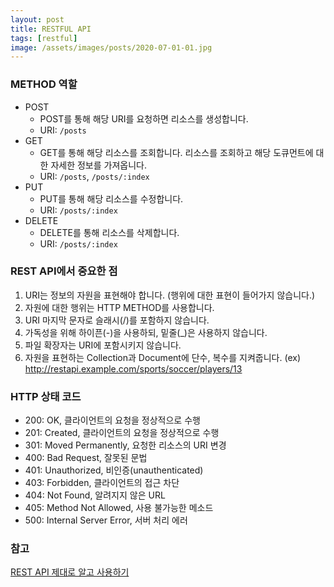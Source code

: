 ```yaml
---
layout: post
title: RESTFUL API
tags: [restful]
image: /assets/images/posts/2020-07-01-01.jpg
---
```


### METHOD 역할

* POST
    * POST를 통해 해당 URI를 요청하면 리소스를 생성합니다.
    * URI: `/posts`
* GET
    * GET를 통해 해당 리소스를 조회합니다. 리소스를 조회하고 해당 도큐먼트에 대한 자세한 정보를 가져옵니다.
    * URI: `/posts`, `/posts/:index`
* PUT
    * PUT를 통해 해당 리소스를 수정합니다.
    * URI: `/posts/:index`
* DELETE
    * DELETE를 통해 리소스를 삭제합니다.
    * URI: `/posts/:index`

### REST API에서 중요한 점

1. URI는 정보의 자원을 표현해야 합니다. (행위에 대한 표현이 들어가지 않습니다.)
2. 자원에 대한 행위는 HTTP METHOD를 사용합니다.
3. URI 마지막 문자로 슬래시(/)를 포함하지 않습니다.
4. 가독성을 위해 하이픈(-)을 사용하되, 밑줄(_)은 사용하지 않습니다.
5. 파일 확장자는 URI에 포함시키지 않습니다.
6. 자원을 표현하는 Collection과 Document에 단수, 복수를 지켜줍니다. (ex) http://restapi.example.com/sports/soccer/players/13

### HTTP 상태 코드

* 200: OK, 클라이언트의 요청을 정상적으로 수행
* 201: Created, 클라이언트의 요청을 정상적으로 수행
* 301: Moved Permanently, 요청한 리소스의 URI 변경
* 400: Bad Request, 잘못된 문법
* 401: Unauthorized, 비인증(unauthenticated)
* 403: Forbidden, 클라이언트의 접근 차단
* 404: Not Found, 알려지지 않은 URL
* 405: Method Not Allowed, 사용 불가능한 메소드
* 500: Internal Server Error, 서버 처리 에러

### 참고

[REST API 제대로 알고 사용하기](http://meetup.toast.com/posts/92 'REST API 제대로 알고 사용하기')